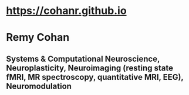 # https://cohanr.github.io
# Remy Cohan
## Systems & Computational Neuroscience, Neuroplasticity, Neuroimaging (resting state fMRI, MR spectroscopy, quantitative MRI, EEG), Neuromodulation
